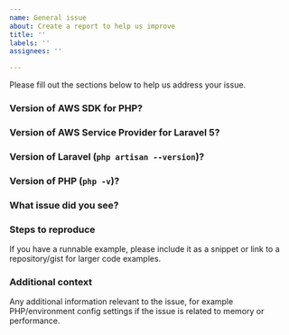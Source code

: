 ```yaml
---
name: General issue
about: Create a report to help us improve
title: ''
labels: ''
assignees: ''

---
```


Please fill out the sections below to help us address your issue.

### Version of AWS SDK for PHP?


### Version of AWS Service Provider for Laravel 5?


### Version of Laravel (`php artisan --version`)?


### Version of PHP (`php -v`)?


### What issue did you see?


### Steps to reproduce
If you have a runnable example, please include it as a snippet or link to a repository/gist for larger code examples.

### Additional context
Any additional information relevant to the issue, for example PHP/environment config settings if the issue is related to memory or performance.

